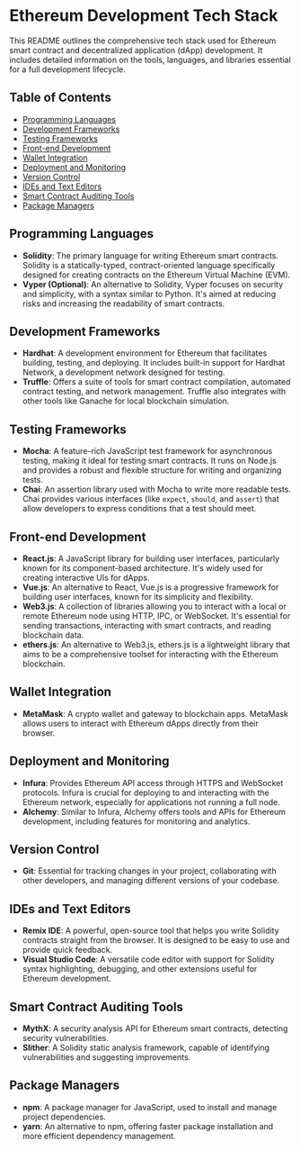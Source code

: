 # Ethereum Development Tech Stack

This README outlines the comprehensive tech stack used for Ethereum smart contract and decentralized application (dApp) development. It includes detailed information on the tools, languages, and libraries essential for a full development lifecycle.

## Table of Contents
- [Programming Languages](#programming-languages)
- [Development Frameworks](#development-frameworks)
- [Testing Frameworks](#testing-frameworks)
- [Front-end Development](#front-end-development)
- [Wallet Integration](#wallet-integration)
- [Deployment and Monitoring](#deployment-and-monitoring)
- [Version Control](#version-control)
- [IDEs and Text Editors](#ides-and-text-editors)
- [Smart Contract Auditing Tools](#smart-contract-auditing-tools)
- [Package Managers](#package-managers)

## Programming Languages
- **Solidity**: The primary language for writing Ethereum smart contracts. Solidity is a statically-typed, contract-oriented language specifically designed for creating contracts on the Ethereum Virtual Machine (EVM).
- **Vyper (Optional)**: An alternative to Solidity, Vyper focuses on security and simplicity, with a syntax similar to Python. It's aimed at reducing risks and increasing the readability of smart contracts.

## Development Frameworks
- **Hardhat**: A development environment for Ethereum that facilitates building, testing, and deploying. It includes built-in support for Hardhat Network, a development network designed for testing.
- **Truffle**: Offers a suite of tools for smart contract compilation, automated contract testing, and network management. Truffle also integrates with other tools like Ganache for local blockchain simulation.

## Testing Frameworks
- **Mocha**: A feature-rich JavaScript test framework for asynchronous testing, making it ideal for testing smart contracts. It runs on Node.js and provides a robust and flexible structure for writing and organizing tests.
- **Chai**: An assertion library used with Mocha to write more readable tests. Chai provides various interfaces (like `expect`, `should`, and `assert`) that allow developers to express conditions that a test should meet.

## Front-end Development
- **React.js**: A JavaScript library for building user interfaces, particularly known for its component-based architecture. It's widely used for creating interactive UIs for dApps.
- **Vue.js**: An alternative to React, Vue.js is a progressive framework for building user interfaces, known for its simplicity and flexibility.
- **Web3.js**: A collection of libraries allowing you to interact with a local or remote Ethereum node using HTTP, IPC, or WebSocket. It's essential for sending transactions, interacting with smart contracts, and reading blockchain data.
- **ethers.js**: An alternative to Web3.js, ethers.js is a lightweight library that aims to be a comprehensive toolset for interacting with the Ethereum blockchain.

## Wallet Integration
- **MetaMask**: A crypto wallet and gateway to blockchain apps. MetaMask allows users to interact with Ethereum dApps directly from their browser.

## Deployment and Monitoring
- **Infura**: Provides Ethereum API access through HTTPS and WebSocket protocols. Infura is crucial for deploying to and interacting with the Ethereum network, especially for applications not running a full node.
- **Alchemy**: Similar to Infura, Alchemy offers tools and APIs for Ethereum development, including features for monitoring and analytics.

## Version Control
- **Git**: Essential for tracking changes in your project, collaborating with other developers, and managing different versions of your codebase.

## IDEs and Text Editors
- **Remix IDE**: A powerful, open-source tool that helps you write Solidity contracts straight from the browser. It is designed to be easy to use and provide quick feedback.
- **Visual Studio Code**: A versatile code editor with support for Solidity syntax highlighting, debugging, and other extensions useful for Ethereum development.

## Smart Contract Auditing Tools
- **MythX**: A security analysis API for Ethereum smart contracts, detecting security vulnerabilities.
- **Slither**: A Solidity static analysis framework, capable of identifying vulnerabilities and suggesting improvements.

## Package Managers
- **npm**: A package manager for JavaScript, used to install and manage project dependencies.
- **yarn**: An alternative to npm, offering faster package installation and more efficient dependency management.


